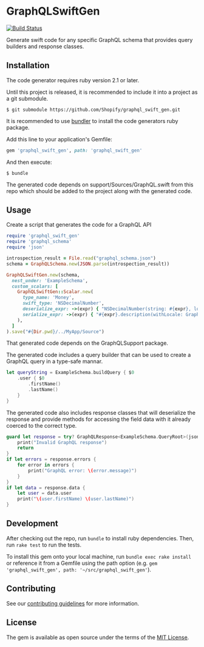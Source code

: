 # GraphQLSwiftGen
[![Build Status](https://travis-ci.org/Shopify/graphql_swift_gen.svg?branch=master)](https://travis-ci.org/Shopify/graphql_swift_gen)

Generate swift code for any specific GraphQL schema that provides
query builders and response classes.

## Installation

The code generator requires ruby version 2.1 or later.

Until this project is released, it is recommended to include it into
a project as a git submodule.

    $ git submodule https://github.com/Shopify/graphql_swift_gen.git

It is recommended to use [bundler](http://bundler.io/) to install
the code generators ruby package.

Add this line to your application's Gemfile:

```ruby
gem 'graphql_swift_gen', path: 'graphql_swift_gen'
```

And then execute:

    $ bundle

The generated code depends on support/Sources/GraphQL.swift from
this repo which should be added to the project along with the
generated code.

## Usage

Create a script that generates the code for a GraphQL API

```ruby
require 'graphql_swift_gen'
require 'graphql_schema'
require 'json'

introspection_result = File.read("graphql_schema.json")
schema = GraphQLSchema.new(JSON.parse(introspection_result))

GraphQLSwiftGen.new(schema,
  nest_under: 'ExampleSchema',
  custom_scalars: [
    GraphQLSwiftGen::Scalar.new(
      type_name: 'Money',
      swift_type: 'NSDecimalNumber',
      deserialize_expr: ->(expr) { "NSDecimalNumber(string: #{expr}, locale: GraphQL.posixLocale)" },
      serialize_expr: ->(expr) { "#{expr}.description(withLocale: GraphQL.posixLocale)" },
    ),
  ]
).save("#{Dir.pwd}/../MyApp/Source")
```

That generated code depends on the GraphQLSupport package.

The generated code includes a query builder that can be used to
create a GraphQL query in a type-safe mannar.

```swift
let queryString = ExampleSchema.buildQuery { $0
    .user { $0
        .firstName()
        .lastName()
    }
}
```

The generated code also includes response classes that will deserialize the response
and provide methods for accessing the field data with it already coerced to the
correct type.

```swift
guard let response = try? GraphQLResponse<ExampleSchema.QueryRoot>(jsonData: response) else {
    print("Invalid GraphQL response")
    return
}
if let errors = response.errors {
    for error in errors {
        print("GraphQL error: \(error.message)")
    }
}
if let data = response.data {
    let user = data.user
    print("\(user.firstName) \(user.lastName)")
}
```

## Development

After checking out the repo, run `bundle` to install ruby dependencies.
Then, run `rake test` to run the tests.

To install this gem onto your local machine, run `bundle exec rake
install` or reference it from a Gemfile using the path option
(e.g. `gem 'graphql_swift_gen', path: '~/src/graphql_swift_gen'`).

## Contributing

See our [contributing guidelines](CONTRIBUTING.md) for more information.

## License

The gem is available as open source under the terms of the
[MIT License](http://opensource.org/licenses/MIT).
